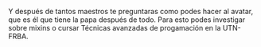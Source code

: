 Y después de tantos maestros te preguntaras como podes hacer al avatar, que es él que tiene la papa después de todo. Para esto podes investigar sobre mixins o cursar Técnicas avanzadas de progamación en la UTN-FRBA.